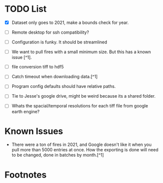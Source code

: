 # TODO List

- [x] Dataset only goes to 2021, make a bounds check for year.

- [ ] Remote desktop for ssh compatibility?

- [ ] Configuration is funky. It should be streamlined

- [ ] We want to pull fires with a small minimum size. But this has a known issue [^1].

- [ ] file conversion tiff to hdf5

- [ ] Catch timeout when downloading data.[^1]

- [ ] Program config defaults should have relative paths.

- [ ] Tie to Jesse's google drive, might be weird because its a shared folder.

- [ ] Whats the spacial/temporal resolutions for each tiff file from google earth engine?

# Known Issues

- There were a ton of fires in 2021, and Google doesn't like it when you pull 
  more than 5000 entries at once. How the exporting is done will need to be changed, done in batches by month.[^1]


# Footnotes

